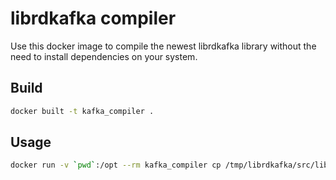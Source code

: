 # librdkafka compiler
Use this docker image to compile the newest librdkafka library without the need to install dependencies on your system.

## Build
```bash
docker built -t kafka_compiler .
```

## Usage
```bash
docker run -v `pwd`:/opt --rm kafka_compiler cp /tmp/librdkafka/src/librdkafka.so.1 /opt/
```
